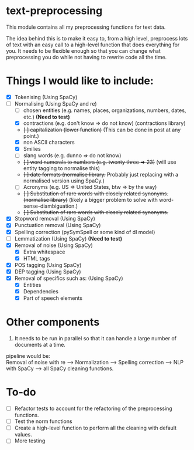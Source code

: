 # text-preprocessing
This module contains all my preprocessing functions for text data.  

The idea behind this is to make it easy to, from a high level, preprocess lots of text with an easy call to a high-level function that does everything for you. It needs to be flexible enough so that you can change what preprocessing you do while not having to rewrite code all the time. 

# Things I would like to include:
- [x] Tokenising (Using SpaCy)
- [ ] Normalising (Using SpaCy and re)
    - [ ] chosen entities (e.g. names, places, organizations, numbers, dates, etc.) **(Need to test)**
    - [x] contractions (e.g. don't know => do not know) (contractions library)
    - <s>[ ] capitalization (lower function)</s> (This can be done in post at any point.)
    - [x] non ASCII characters
    - [x] Smilies 
    - [ ] slang words (e.g. dunno => do not know)
    - <s>[ ] word numerals to numbers (e.g. twenty three => 23)</s> (will use entity tagging to normalise this)
    - <s>[ ] date formats (normalise library.</s> Probably just replacing with a normalised version using SpaCy.)
    - [ ] Acronyms (e.g. US => United States, btw => by the way) 
    - <s>[ ] Substitution of rare words with closely related synonyms.(normalise library)</s> (likely a bigger problem to solve with word-sense-diambiguation.)
    - <s>[ ] Substitution of rare words with closely related synonyms.</s>
- [x] Stopword removal (Using SpaCy)
- [x] Punctuation removal (Using SpaCy)
- [x] Spelling correction (pySymSpell or some kind of dl model)
- [ ] Lemmatization (Using SpaCy) **(Need to test)**
- [x] Removal of noise (Using SpaCy)
    - [x] Extra whitespace
    - [x] HTML tags
- [x] POS tagging (Using SpaCy)
- [x] DEP tagging (Using SpaCy)
- [x] Removal of specifics such as: (Using SpaCy)
    - [x] Entities
    - [x] Dependencies
    - [x] Part of speech elements

# Other components
1. It needs to be run in parallel so that it can handle a large number of documents at a time.  

pipeline would be:  
Removal of noise with re --> Normalization --> Spelling correction --> NLP with SpaCy --> all SpaCy cleaning functions.

# To-do
- [ ] Refactor tests to account for the refactoring of the preprocessing functions. 
- [ ] Test the norm functions
- [ ] Create a high-level function to perform all the cleaning with default values.
- [ ] More testing
